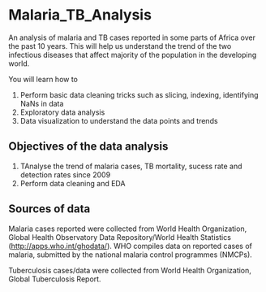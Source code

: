# Malaria_TB_Analysis
An analysis of malaria and TB cases reported in some parts of Africa over the past 10 years. This will help us understand the trend of the two infectious diseases that affect majority of the population in the developing world.

You will learn how to 
1. Perform basic data cleaning tricks such as slicing, indexing, identifying NaNs in data
2. Exploratory data analysis 
3. Data visualization to understand the data points and trends


## Objectives of the data analysis
1. TAnalyse the trend of malaria cases, TB mortality, sucess rate and detection rates since 2009
2. Perform data cleaning and EDA 

## Sources of data
Malaria cases reported were collected from World Health Organization, Global Health Observatory Data Repository/World Health Statistics (http://apps.who.int/ghodata/). WHO compiles data on reported cases of malaria, submitted by the national malaria control programmes (NMCPs).

Tuberculosis cases/data were collected from World Health Organization, Global Tuberculosis Report.
